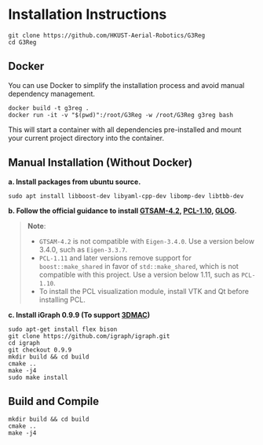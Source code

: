 # Installation Instructions

```shell
git clone https://github.com/HKUST-Aerial-Robotics/G3Reg
cd G3Reg
```

## Docker

You can use Docker to simplify the installation process and avoid manual dependency management.

```shell
docker build -t g3reg .
docker run -it -v "$(pwd)":/root/G3Reg -w /root/G3Reg g3reg bash
```

This will start a container with all dependencies pre-installed and mount your current project directory into the container.

## Manual Installation (Without Docker)

**a. Install packages from ubuntu source.**

```shell
sudo apt install libboost-dev libyaml-cpp-dev libomp-dev libtbb-dev
```

**b. Follow the official guidance to install [GTSAM-4.2](https://github.com/borglab/gtsam/tree/4f66a491ffc83cf092d0d818b11dc35135521612), [PCL-1.10](https://github.com/PointCloudLibrary/pcl/releases/tag/pcl-1.10.0), [GLOG](https://github.com/google/glog).**

> **Note**:
>
> - `GTSAM-4.2` is not compatible with `Eigen-3.4.0`. Use a version below 3.4.0, such as `Eigen-3.3.7`.
> - `PCL-1.11` and later versions remove support for `boost::make_shared` in favor of `std::make_shared`, which is not compatible with this project. Use a version below 1.11, such as `PCL-1.10`.
> - To install the PCL visualization module, install VTK and Qt before installing PCL.

**c. Install iGraph 0.9.9 (To support [3DMAC](https://github.com/zhangxy0517/3D-Registration-with-Maximal-Cliques))**

```shell
sudo apt-get install flex bison
git clone https://github.com/igraph/igraph.git
cd igraph
git checkout 0.9.9
mkdir build && cd build
cmake ..
make -j4
sudo make install
```

## Build and Compile

```shell
mkdir build && cd build
cmake ..
make -j4
```
